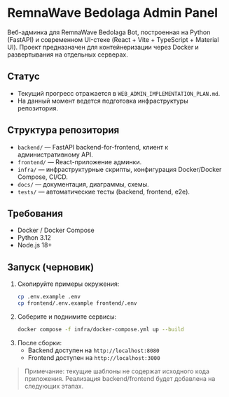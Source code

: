 # RemnaWave Bedolaga Admin Panel

Веб-админка для RemnaWave Bedolaga Bot, построенная на Python (FastAPI) и современном UI-стеке (React + Vite + TypeScript + Material UI). Проект предназначен для контейнеризации через Docker и развертывания на отдельных серверах.

## Статус

- Текущий прогресс отражается в `WEB_ADMIN_IMPLEMENTATION_PLAN.md`.
- На данный момент ведется подготовка инфраструктуры репозитория.

## Структура репозитория

- `backend/` — FastAPI backend-for-frontend, клиент к административному API.
- `frontend/` — React-приложение админки.
- `infra/` — инфраструктурные скрипты, конфигурация Docker/Docker Compose, CI/CD.
- `docs/` — документация, диаграммы, схемы.
- `tests/` — автоматические тесты (backend, frontend, e2e).

## Требования

- Docker / Docker Compose
- Python 3.12
- Node.js 18+

## Запуск (черновик)

1. Скопируйте примеры окружения:
   ```bash
   cp .env.example .env
   cp frontend/.env.example frontend/.env
   ```
2. Соберите и поднимите сервисы:
   ```bash
   docker compose -f infra/docker-compose.yml up --build
   ```
3. После сборки:
   - Backend доступен на `http://localhost:8080`
   - Frontend доступен на `http://localhost:3000`

> Примечание: текущие шаблоны не содержат исходного кода приложения. Реализация backend/frontend будет добавлена на следующих этапах.

